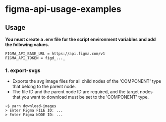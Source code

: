# figma-api-usage-examples

## Usage

**You must create a .env file for the script environment variables and add the following values.**

```text
FIGMA_API_BASE_URL = https://api.figma.com/v1
FIGMA_API_TOKEN = figd_..._
```


### 1. export-svgs

- Exports the svg image files for all child nodes of the 'COMPONENT' type that belong to the parent node.
- The file ID and the parent node ID are required, and the target nodes that you want to download must be set to the 'COMPONENT' type.

```shell
~$ yarn download-images
> Enter Figma FILE ID: ...
> Enter Figma NODE ID: ...
```

